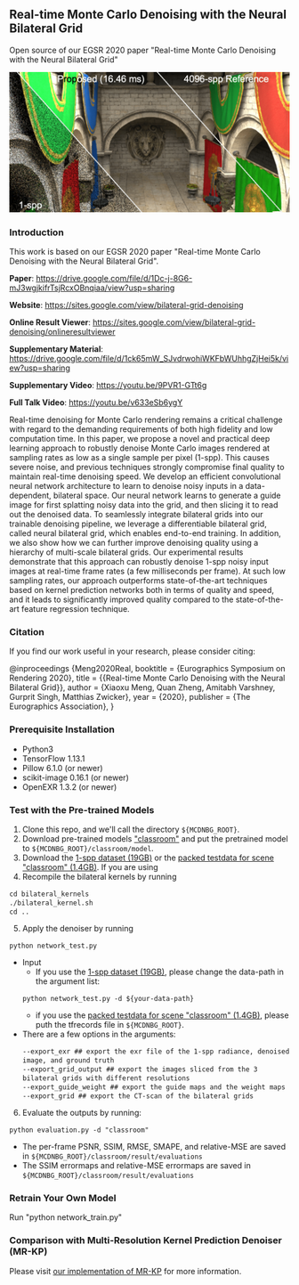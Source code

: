 ## Real-time Monte Carlo Denoising with the Neural Bilateral Grid
Open source of our EGSR 2020 paper "Real-time Monte Carlo Denoising with the Neural Bilateral Grid"

![prediction example](TeaserImages_1280x640.png)

### Introduction
This work is based on our EGSR 2020 paper "Real-time Monte Carlo Denoising with the Neural Bilateral Grid".

**Paper**: https://drive.google.com/file/d/1Dc-j-8G6-mJ3wgjkifrTsjRcxOBnqiaa/view?usp=sharing

**Website**: https://sites.google.com/view/bilateral-grid-denoising

**Online Result Viewer**: https://sites.google.com/view/bilateral-grid-denoising/onlineresultviewer

**Supplementary Material**: https://drive.google.com/file/d/1ck65mW_SJvdrwohiWKFbWUhhgZjHei5k/view?usp=sharing

**Supplementary Video**: https://youtu.be/9PVR1-GTt6g

**Full Talk Video**: https://youtu.be/v633eSb6ygY

Real-time denoising for Monte Carlo rendering remains a critical challenge with regard to the demanding requirements of both high fidelity and low computation time. In this paper, we propose a novel and practical deep learning approach to robustly denoise Monte Carlo images rendered at sampling rates as low as a single sample per pixel (1-spp). This causes severe noise, and previous techniques strongly compromise final quality to maintain real-time denoising speed. We develop an efficient convolutional neural network architecture to learn to denoise noisy inputs in a data-dependent, bilateral space. Our neural network learns to generate a guide image for first splatting noisy data into the grid, and then slicing it to read out the denoised data. To seamlessly integrate bilateral grids into our trainable denoising pipeline, we leverage a differentiable bilateral grid, called neural bilateral grid, which enables end-to-end training. In addition, we also show how we can further improve denoising quality using a hierarchy of multi-scale bilateral grids. Our experimental results demonstrate that this approach can robustly denoise 1-spp noisy input images at real-time frame rates (a few milliseconds per frame). At such low sampling rates, our approach outperforms state-of-the-art techniques based on kernel prediction networks both in terms of quality and speed, and it leads to significantly improved quality compared to the state-of-the-art feature regression technique.

### Citation
If you find our work useful in your research, please consider citing:

  @inproceedings {Meng2020Real,
  booktitle = {Eurographics Symposium on Rendering 2020},
  title = {{Real-time Monte Carlo Denoising with the Neural Bilateral Grid}},
  author = {Xiaoxu Meng, Quan Zheng, Amitabh Varshney, Gurprit Singh, Matthias Zwicker},
  year = {2020},
  publisher = {The Eurographics Association},
  }

### Prerequisite Installation
* Python3
* TensorFlow 1.13.1
* Pillow 6.1.0 (or newer)
* scikit-image 0.16.1 (or newer)
* OpenEXR 1.3.2 (or newer)

### Test with the Pre-trained Models
1. Clone this repo, and we'll call the directory `${MCDNBG_ROOT}`.
2. Download pre-trained models ["classroom"](https://www.dropbox.com/sh/8o7yijfc6rvba16/AADVi0wNoLrRbSgPBIvgcftsa?dl=0) and put the pretrained model to `${MCDNBG_ROOT}/classroom/model`.
3. Download the [1-spp dataset (19GB)](https://etsin.fairdata.fi/dataset/0ab24b68-4658-4259-9f1d-3150be898c63/data) or the [packed testdata for scene "classroom" (1.4GB)](https://www.dropbox.com/s/i8lqh6ezzeymwr9/bw_data_128x128_1scenes_60ips_50ppi_test.tfrecords?dl=0).
If you are using 
4. Recompile the bilateral kernels by running
```
cd bilateral_kernels
./bilateral_kernel.sh
cd ..
```
5. Apply the denoiser by running
```
python network_test.py
```
   - Input
     - If you use the [1-spp dataset (19GB)](https://etsin.fairdata.fi/dataset/0ab24b68-4658-4259-9f1d-3150be898c63/data), please change the data-path in the argument list:
     ```
     python network_test.py -d ${your-data-path}
     ```
     - if you use the [packed testdata for scene "classroom" (1.4GB)](https://www.dropbox.com/s/i8lqh6ezzeymwr9/bw_data_128x128_1scenes_60ips_50ppi_test.tfrecords?dl=0), please puth the tfrecords file in `${MCDNBG_ROOT}`.
   - There are a few options in the arguments:
     ```
     --export_exr ## export the exr file of the 1-spp radiance, denoised image, and ground truth
     --export_grid_output ## export the images sliced from the 3 bilateral grids with different resolutions
     --export_guide_weight ## export the guide maps and the weight maps
     --export_grid ## export the CT-scan of the bilateral grids
     ```
6. Evaluate the outputs by running:
```
python evaluation.py -d "classroom"
```
   - The per-frame PSNR, SSIM, RMSE, SMAPE, and relative-MSE are saved in `${MCDNBG_ROOT}/classroom/result/evaluations`
   - The SSIM errormaps and relative-MSE errormaps are saved in `${MCDNBG_ROOT}/classroom/result/evaluations`

### Retrain Your Own Model
Run "python network_train.py"

### Comparison with Multi-Resolution Kernel Prediction Denoiser (MR-KP)
Please visit [our implementation of MR-KP](https://github.com/xmeng525/MultiResolutionKernelPredictionCNN) for more information.
